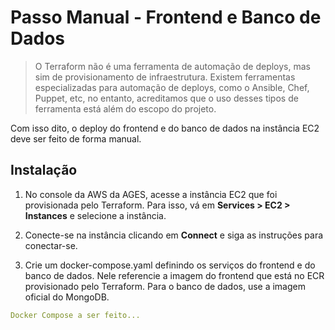 # Passo Manual - Frontend e Banco de Dados

> O Terraform não é uma ferramenta de automação de deploys, mas sim de provisionamento de infraestrutura. Existem ferramentas especializadas para automação de deploys, como o Ansible, Chef, Puppet, etc, no entanto, acreditamos que o uso desses tipos de ferramenta está além do escopo do projeto.

Com isso dito, o deploy do frontend e do banco de dados na instância EC2 deve ser feito de forma manual.

## Instalação

1. No console da AWS da AGES, acesse a instância EC2 que foi provisionada pelo Terraform. Para isso, vá em **Services > EC2 > Instances** e selecione a instância.

2. Conecte-se na instância clicando em **Connect** e siga as instruções para conectar-se.

3. Crie um docker-compose.yaml definindo os serviços do frontend e do banco de dados. Nele referencie a imagem do frontend que está no ECR provisionado pelo Terraform. Para o banco de dados, use a imagem oficial do MongoDB.

```yaml
Docker Compose a ser feito...
```
